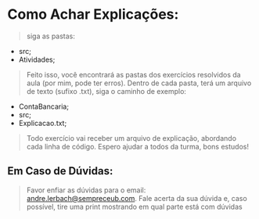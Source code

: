 # Como Achar Explicações:

> siga as pastas:
- src;
- Atividades;

> Feito isso, você encontrará as pastas dos exercícios resolvidos da aula (por mim, pode ter erros).
> Dentro de cada pasta, terá um arquivo de texto (sufixo .txt), siga o caminho de exemplo:
- ContaBancaria;
- src;
- Explicacao.txt;

> Todo exercício vai receber um arquivo de explicação, abordando cada linha de código.
> Espero ajudar a todos da turma, bons estudos!

## Em Caso de Dúvidas:

> Favor enfiar as dúvidas para o email: andre.lerbach@sempreceub.com.
> Fale acerta da sua dúvida e, caso possível, tire uma print mostrando em qual parte está com dúvidas